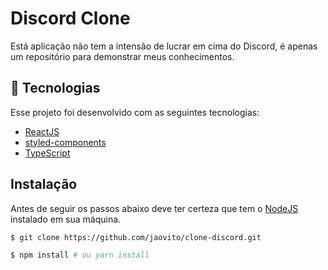# Discord Clone
Está aplicação não tem a intensão de lucrar em cima do Discord, é apenas um repositório para demonstrar meus conhecimentos.

## 🚀 Tecnologias

Esse projeto foi desenvolvido com as seguintes tecnologias:

- [ReactJS](https://github.com/facebook/react)
- [styled-components](https://styled-components.com)
- [TypeScript](https://www.typescriptlang.org/)

## Instalação
Antes de seguir os passos abaixo deve ter certeza que tem o [NodeJS](https://nodejs.org/en/) instalado em sua máquina.

```bash
$ git clone https://github.com/jaovito/clone-discord.git
```

```bash
$ npm install # ou yarn install
```
